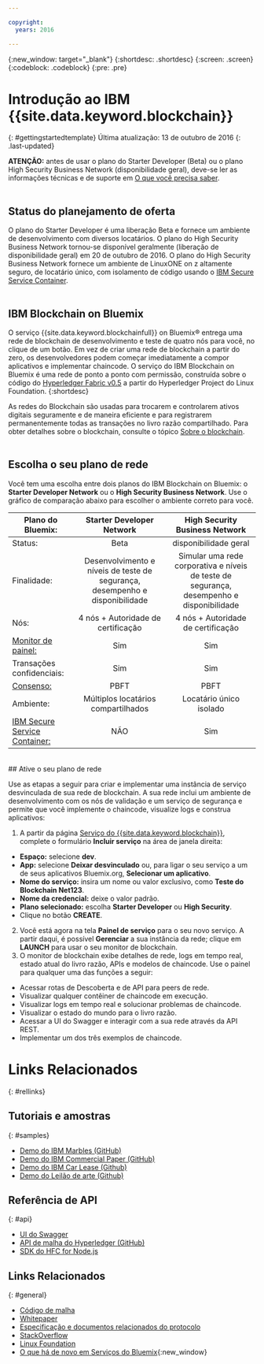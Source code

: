 ```yaml
---

copyright:
  years: 2016

---
```


{:new_window: target="_blank"}
{:shortdesc: .shortdesc}
{:screen: .screen}
{:codeblock: .codeblock}
{:pre: .pre}

# Introdução ao IBM {{site.data.keyword.blockchain}}
{: #gettingstartedtemplate}
Última atualização: 13 de outubro de 2016
{: .last-updated}

**ATENÇÃO:** antes de usar o plano do Starter Developer (Beta) ou o plano High Security Business Network (disponibilidade geral), deve-se ler as informações
técnicas e de suporte em [O que você precisa saber](needtoknow.html).
<br><br>

## Status do planejamento de oferta

O plano do Starter Developer é uma liberação Beta e fornece um ambiente de desenvolvimento com diversos locatários. O plano do High Security Business Network
tornou-se disponível geralmente (liberação de disponibilidade geral) em 20 de outubro de 2016. O plano do High Security Business Network fornece um ambiente de LinuxONE on z altamente
seguro, de locatário único, com isolamento de código usando o [IBM Secure Service Container](etn_ssc.html).
<br><br>

## IBM Blockchain on Bluemix

O serviço {{site.data.keyword.blockchainfull}} on Bluemix&reg; entrega uma rede de blockchain de desenvolvimento e teste de quatro nós para você, no clique de um botão. Em vez de criar uma rede de blockchain a partir do zero, os desenvolvedores podem começar imediatamente a compor aplicativos e implementar chaincode. O
serviço do IBM Blockchain on Bluemix é uma rede de ponto a ponto com permissão, construída sobre o código do
[Hyperledger Fabric v0.5](https://github.com/hyperledger-archives/fabric/tree/v0.5-developer-preview) a partir do Hyperledger Project do Linux
Foundation.
{:shortdesc}

As redes do Blockchain são usadas para trocarem e controlarem ativos digitais seguramente e de maneira eficiente e para registrarem permanentemente todas as transações no livro razão compartilhado. Para
obter detalhes sobre o blockchain, consulte o tópico [Sobre o blockchain](ibmblockchain_overview.html).
<br><br>

## Escolha o seu plano de rede

Você tem uma escolha entre dois planos do IBM Blockchain on Bluemix: o **Starter Developer Network** ou o **High Security Business Network**. Use o gráfico de
comparação abaixo para escolher o ambiente correto para você.

<!-- Commenting our for move to GA status jh 10/07/16
![](images/red_alert.png)  **The High Security Business Network** plan is a limited Beta offering; to select this plan, you must first request preapproval at [IBM Blockchain on IBM Bluemix](http://www-stage.watson.ibm.com/files/blockchain/bluemix.html). -->

| Plano do Bluemix:      | Starter Developer Network       | High Security Business Network
| ------------------------- |:--------------------------:|:-----:|
| Status:    | Beta     | disponibilidade geral |
| Finalidade:  |  Desenvolvimento e níveis de teste de segurança, desempenho e disponibilidade |  Simular uma rede corporativa e níveis de teste de segurança, desempenho e disponibilidade |
| Nós:    | 4 nós + Autoridade de certificação     | 4 nós + Autoridade de certificação |
| [Monitor de painel:](ibmblockchainmonitor.html) | Sim | Sim |
| Transações confidenciais: | Sim | Sim |
| [Consenso:](etn_pbft.html) | PBFT | PBFT |
| Ambiente:     | Múltiplos locatários compartilhados | Locatário único isolado |
| [IBM Secure Service Container:](etn_ssc.html) | NÃO | Sim |

<br>
## Ative o seu plano de rede

Use as etapas a seguir para criar e implementar uma instância de serviço desvinculada de sua rede de blockchain.  A sua rede inclui um ambiente de desenvolvimento com os nós de validação e um serviço
de segurança e permite que você implemente o chaincode, visualize logs e construa aplicativos:

1. A partir da página [ Serviço do {{site.data.keyword.blockchain}}](https://console.ng.bluemix.net/catalog/services/blockchain/), complete o formulário **Incluir
serviço** na área de janela direita:
  - **Espaço:** selecione **dev**.
  - **App:** selecione **Deixar desvinculado** ou, para ligar o seu serviço a um de seus aplicativos Bluemix.org,
**Selecionar um aplicativo**.
  - **Nome do serviço:** insira um nome ou valor exclusivo, como **Teste do Blockchain Net123**.
  - **Nome da credencial:** deixe o valor padrão.
  - **Plano selecionado:** escolha **Starter Developer** ou **High Security**.
  - Clique no botão **CREATE**.
2.  Você está agora na tela **Painel de serviço** para o seu novo serviço. A partir daqui, é possível **Gerenciar** a sua instância da rede; clique em
**LAUNCH** para usar o seu monitor de blockchain.
3.  O monitor de blockchain exibe detalhes de rede, logs em tempo real, estado atual do livro razão, APIs e modelos de chaincode. Use o painel para qualquer uma das funções a seguir:
  - Acessar rotas de Descoberta e de API para peers de rede.
  - Visualizar qualquer contêiner de chaincode em execução.
  - Visualizar logs em tempo real e solucionar problemas de chaincode.
  - Visualizar o estado do mundo para o livro razão.
  - Acessar a UI do Swagger e interagir com a sua rede através da API REST.
  - Implementar um dos três exemplos de chaincode.


# Links Relacionados
{: #rellinks}
## Tutoriais e amostras
{: #samples}
* [Demo do IBM Marbles (GitHub)](https://github.com/IBM-Blockchain/marbles)
* [Demo do IBM Commercial Paper (GitHub)](https://github.com/IBM-Blockchain/cp-web#readme)
* [Demo do IBM Car Lease (Github)](https://github.com/IBM-Blockchain/car-lease-demo/blob/master/README.md)
* [Demo do Leilão de arte (Github)](https://github.com/ITPeople-Blockchain/auction)

## Referência de API
{: #api}
* [UI do Swagger](https://obc-service-broker-staging.stage1.mybluemix.net/swagger)
* [API de malha do Hyperledger (GitHub)](https://github.com/hyperledger/fabric/tree/master/docs/API)
* [SDK do HFC for Node.js](https://github.com/hyperledger/fabric/tree/master/sdk/node)

## Links Relacionados
{: #general}
* [Código de malha](https://github.com/hyperledger/fabric)
* [Whitepaper](https://github.com/hyperledger/hyperledger/wiki/Whitepaper-WG)
* [Especificação e documentos relacionados do protocolo](https://github.com/hyperledger/fabric/tree/master/docs)
* [StackOverflow](http://stackoverflow.com/questions/tagged/hyperledger)
* [Linux Foundation](https://www.hyperledger.org/)
* [O que há de novo em Serviços do Bluemix](http://www.ng.bluemix.net/docs/whatsnew/index.html#services_category){:new_window}


<!--
[Bluemix Pricing Sheet](https://console.ng.bluemix.net/pricing/)
[IBM Bluemix Prerequisites](https://developer.ibm.com/bluemix/support/#prereqs) -->
